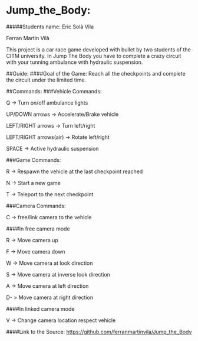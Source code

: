 # Jump_the_Body:

#####Students name:
Eric Solà Vila

Ferran Martin Vilà

This project is a car race game developed with bullet by two students of the CITM university. 
In Jump The Body you have to complete a crazy circuit with your tunning ambulance with hydraulic suspension.

##Guide:
####Goal of the Game:
Reach all the checkpoints and complete the circuit under the limited time.

##Commands:
###Vehicle Commands:

Q  -> Turn on/off ambulance lights

UP/DOWN arrows -> Accelerate/Brake vehicle

LEFT/RIGHT arrows -> Turn left/right 

LEFT/RIGHT arrows(air) -> Rotate left/right 

SPACE -> Active hydraulic suspension


###Game Commands:

R -> Respawn the vehicle at the last checkpoint reached

N -> Start a new game

T -> Teleport to the next checkpoint

###Camera Commands:

C -> free/link camera to the vehicle

####In free camera mode

R -> Move camera up

F -> Move camera down

W -> Move camera at look direction

S -> Move camera at inverse look direction

A -> Move camera at left direction

D- > Move camera at right direction

####In linked camera mode

V -> Change camera location respect vehicle


####Link to the Source: https://github.com/ferranmartinvila/Jump_the_Body
